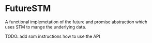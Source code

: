 # FutureSTM
A functional implemetation of the future and promise abstraction which uses STM to mange the underlying data.

TODO: add som instructions how to use the API
